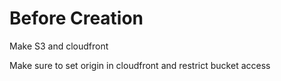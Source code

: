 # Before Creation

Make S3 and cloudfront

Make sure to set origin in cloudfront and restrict bucket access
